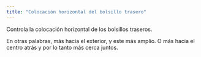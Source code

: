 ```yaml
---
title: "Colocación horizontal del bolsillo trasero"
---
```


Controla la colocación horizontal de los bolsillos traseros.

En otras palabras, más hacia el exterior, y este más amplio. O más hacia el centro atrás y por lo tanto más cerca juntos.




